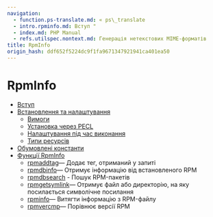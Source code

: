 ```yaml
---
navigation:
  - function.ps-translate.md: « ps\_translate
  - intro.rpminfo.md: Вступ "
  - index.md: PHP Manual
  - refs.utilspec.nontext.md: Генерація нетекстових MIME-форматів
title: RpmInfo
origin_hash: ddf652f5224dc9f1fa9671347921941ca401ea50
---
```

# RpmInfo

-   [Вступ](intro.rpminfo.md)
-   [Встановлення та налаштування](rpminfo.setup.md)
    -   [Вимоги](rpminfo.requirements.md)
    -   [Установка через PECL](rpminfo.installation.md)
    -   [Налаштування під час виконання](rpminfo.configuration.md)
    -   [Типи ресурсів](rpminfo.resources.md)
-   [Обумовлені константи](rpminfo.constants.md)
-   [Функції RpmInfo](ref.rpminfo.md)
    -   [rpmaddtag](function.rpmaddtag.md)— Додає тег, отриманий у запиті
    -   [rpmdbinfo](function.rpmdbinfo.md)— Отримує інформацію від встановленого RPM
    -   [rpmdbsearch](function.rpmdbsearch.md) \- Пошук RPM-пакетів
    -   [rpmgetsymlink](function.rpmgetsymlink.md)— Отримує файл або директорію, на яку посилається символічне посилання
    -   [rpminfo](function.rpminfo.md)— Витягти інформацію з RPM-файлу
    -   [rpmvercmp](function.rpmvercmp.md)— Порівнює версії RPM

